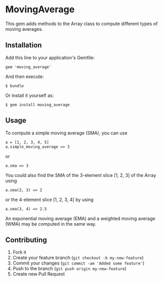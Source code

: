 # MovingAverage

This gem adds methods to the Array class to compute different types of moving
averages.

## Installation

Add this line to your application's Gemfile:

    gem 'moving_average'

And then execute:

    $ bundle

Or install it yourself as:

    $ gem install moving_average

## Usage

To compute a simple moving average (SMA), you can use

    a = [1, 2, 3, 4, 5]
    a.simple_moving_average => 3

or

    a.sma => 3

You could also find the SMA of the 3-element slice [1, 2, 3] of the Array using

    a.sma(2, 3) => 2

or the 4-element slice [1, 2, 3, 4] by using

    a.sma(3, 4) => 2.5

An exponential moving average (EMA) and a weighted moving average (WMA) may be
computed in the same way.

## Contributing

1. Fork it
2. Create your feature branch (`git checkout -b my-new-feature`)
3. Commit your changes (`git commit -am 'Added some feature'`)
4. Push to the branch (`git push origin my-new-feature`)
5. Create new Pull Request
